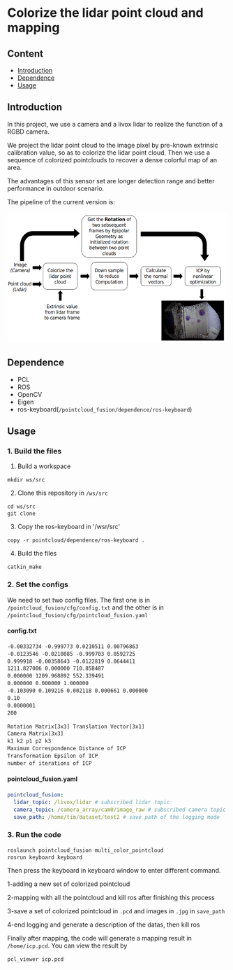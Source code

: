 # Colorize the lidar point cloud and mapping

## Content

- [Introduction](#Introduction)
- [Dependence](#Dependence)
- [Usage](#Usage)

## Introduction

In this project, we use a camera and a livox lidar to realize the function of a RGBD camera.

We project the lidar point cloud to the image pixel by pre-known extrinsic calibration value, so as to colorize the lidar point cloud. Then we use a sequence of colorized pointclouds to recover a dense colorful map of an area.

The advantages of this sensor set are longer detection range and better performance in outdoor scenario.

The pipeline of the current version is:

<div align=center><img width="600" height="300" src="images/pipeline.png"/></div>

## Dependence

- PCL
- ROS
- OpenCV
- Eigen
- ros-keyboard(`/pointcloud_fusion/dependence/ros-keyboard`)

## Usage

### 1. Build the files

1. Build a workspace

```shell
mkdir ws/src
```

2. Clone this repository in `/ws/src`

```shell
cd ws/src
git clone
```

3. Copy the ros-keyboard in '/wsr/src'

```shell
copy -r pointcloud/dependence/ros-keyboard .
```

4. Build the files

```shell
catkin_make
```

### 2. Set the configs

We need to set two config files. The first one is in `/pointcloud_fusion/cfg/config.txt` and the other is in `/pointcloud_fusion/cfg/pointcloud_fusion.yaml`

#### config.txt

```txt
-0.00332734 -0.999773 0.0210511 0.00796863
-0.0123546 -0.0210085 -0.999703 0.0592725
0.999918 -0.00358643 -0.0122819 0.0644411
1211.827006 0.000000 710.858487
0.000000 1209.968892 552.339491
0.000000 0.000000 1.000000
-0.103090 0.109216 0.002118 0.000661 0.000000
0.10
0.0000001
200
```

```txt
Rotation Matrix[3x3] Translation Vector[3x1]
Camera Matrix[3x3]
k1 k2 p1 p2 k3
Maximum Correspondence Distance of ICP
Transformation Epsilon of ICP
number of iterations of ICP
```

#### pointcloud_fusion.yaml

```yaml
pointcloud_fusion:
  lidar_topic: /livox/lidar # subscribed lidar topic
  camera_topic: /camera_array/cam0/image_raw # subscribed camera topic
  save_path: /home/tim/dataset/test2 # save path of the logging mode
```

### 3. Run the code

```shell
roslaunch pointcloud_fusion multi_color_pointcloud
rosrun keyboard keyboard
```

Then press the keyboard in keyboard window to enter different command.

1-adding a new set of colorized pointcloud

2-mapping with all the pointcloud and kill ros after finishing this process

3-save a set of colorized pointcloud in `.pcd` and images in `.jpg` in
`save_path`

4-end logging and generate a description of the datas, then kill ros

Finally after mapping, the code will generate a mapping result in `/home/icp.pcd`. You can view the result by

```
pcl_viewer icp.pcd
```
